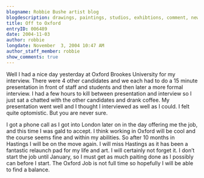 ```yaml
---
blogname: Robbie Bushe artist blog
blogdescription: drawings, paintings, studios, exhibtions, comment, news as they happen to Robbie Bushe
title: Off to Oxford
entryID: 006489
date: 2004-11-03
author: robbie
longdate: November  3, 2004 10:47 AM
author_staff_member: robbie
show_comments: true
---
```


<p>Well I had a nice day yesterday at Oxford Brookes University for my interview. There were 4 other candidates and we each had to do a 15 minute presentation in front of staff and students and then later a more formal interview. I had a few hours to kill between presentation and interview so I just sat a chatted with the other candidates and drank coffee. My presentation went well and I thought I interviewed as well as I could. I felt quite optomistic. But you are never sure.</p>

<p>I got a phone call as I got into London later on in the day offering me the job, and this time I was gald to accept. I think working in Oxford will be cool and the course seems fine and within my abilities. So after 10 months in Hastings I will be on the move again. I will miss Hastings as it has been a fantastic relaunch pad for my life and art. I will certainly not forget it. I don&#8217;t start the job until January, so I must get as much paiting done as I possibly can before I start. The Oxford Job is not full time so hopefully I will be able to find a balance.</p>

